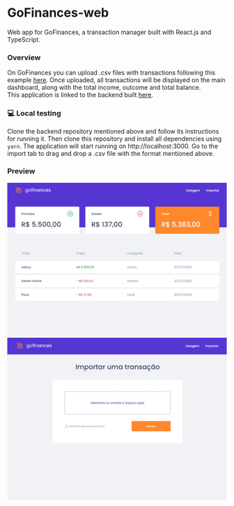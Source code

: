 # GoFinances-web
Web app for GoFinances, a transaction manager built with React.js and TypeScript.

### Overview
On GoFinances you can upload .csv files with transactions following this example [here](https://github.com/PooWoox/GoFinances-web/blob/master/src/utils/file.csv). Once uploaded, all transactions will be displayed on the main dashboard, along with the total income, outcome and total balance.  
This application is linked to the backend built [here](https://github.com/PooWoox/GoFinances-backend).

### :computer: Local testing
Clone the backend repository mentioned above and follow its instructions for running it. Then clone this repository and install all dependencies using `yarn`. The application will start running on http://localhost:3000. Go to the import tab to drag and drop a .csv file with the format mentioned above.

### Preview
![preview_1](https://raw.githubusercontent.com/PooWoox/GoFinances-web/master/preview/gofinances_prev.PNG)
![preview_2](https://raw.githubusercontent.com/PooWoox/GoFinances-web/master/preview/gofinances_prev2.PNG)
